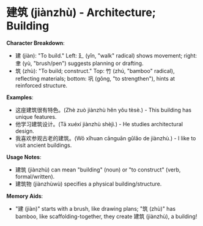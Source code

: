 # **建筑 (jiànzhù) - Architecture; Building**

**Character Breakdown**:  
- 建 (jiàn): "To build." Left: 廴 (yǐn, "walk" radical) shows movement; right: 聿 (yù, "brush/pen") suggests planning or drafting.  
- 筑 (zhù): "To build; construct." Top: 竹 (zhú, "bamboo" radical), reflecting materials; bottom: 巩 (gǒng, "to strengthen"), hints at reinforced structure.

**Examples**:  
- 这座建筑很有特色。(Zhè zuò jiànzhù hěn yǒu tèsè.) - This building has unique features.  
- 他学习建筑设计。(Tā xuéxí jiànzhù shèjì.) - He studies architectural design.  
- 我喜欢参观古老的建筑。(Wǒ xǐhuan cānguān gǔlǎo de jiànzhù.) - I like to visit ancient buildings.

**Usage Notes**:  
- 建筑 (jiànzhù) can mean "building" (noun) or "to construct" (verb, formal/written).  
- 建筑物 (jiànzhùwù) specifies a physical building/structure.

**Memory Aids**:  
- "建 (jiàn)" starts with a brush, like drawing plans; "筑 (zhù)" has bamboo, like scaffolding-together, they create 建筑 (jiànzhù), a building!